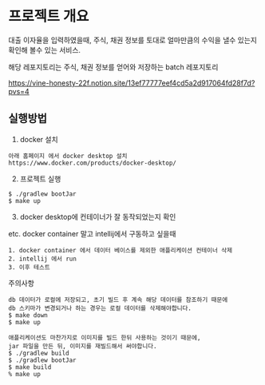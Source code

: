 # 프로젝트 개요
대출 이자율을 입력하였을때, 주식, 채권 정보를 토대로 얼마만큼의 수익을 낼수 있는지 확인해 볼수 있는 서비스.

해당 레포지토리는 주식, 채권 정보를 얻어와 저장하는 batch 레포지토리

https://vine-honesty-22f.notion.site/13ef77777eef4cd5a2d917064fd28f7d?pvs=4

## 실행방법

1. docker 설치
```
아래 홈페이지 에서 docker desktop 설치
https://www.docker.com/products/docker-desktop/
```

2. 프로젝트 실행
```
$ ./gradlew bootJar
$ make up
```

3. docker desktop에 컨테이너가 잘 동작되었는지 확인


etc. docker container 말고 intellij에서 구동하고 싶을때
```
1. docker container 에서 데이터 베이스를 제외한 애플리케이션 컨테이너 삭제
2. intellij 에서 run
3. 이후 테스트
```

주의사항
```
db 데이터가 로컬에 저장되고, 초기 빌드 후 계속 해당 데이터를 참조하기 때문에
db 스키마가 변경되거나 하는 경우는 로컬 데이터를 삭제해야합니다.
$ make down
$ make up
```
```
애플리케이션도 마찬가지로 이미지를 빌드 한뒤 사용하는 것이기 때문에,
jar 파일을 만든 뒤, 이미지를 재빌드해서 써야합니다.
$ ./gradlew build
$ ./gradlew bootJar
$ make build
% make up
```